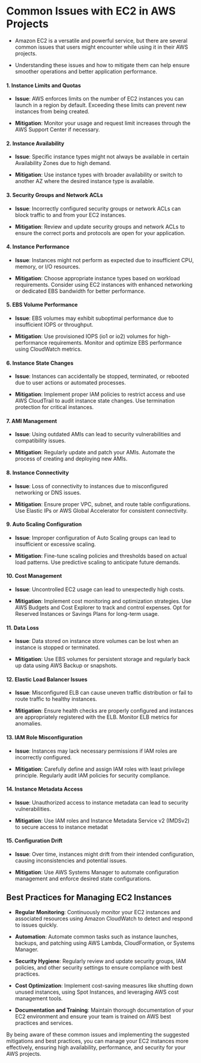 <h1> Common Issues with EC2 in AWS Projects</h1>

- Amazon EC2 is a versatile and powerful service, but there are several common issues that users might encounter while using it in their AWS projects.
  
- Understanding these issues and how to mitigate them can help ensure smoother operations and better application performance.
  

#### 1. **Instance Limits and Quotas**

   - **Issue**: AWS enforces limits on the number of EC2 instances you can launch in a region by default. Exceeding these limits can prevent new instances from being created.
     
   - **Mitigation**: Monitor your usage and request limit increases through the AWS Support Center if necessary.
     

#### 2. **Instance Availability**

   - **Issue**: Specific instance types might not always be available in certain Availability Zones due to high demand.
     
   - **Mitigation**: Use instance types with broader availability or switch to another AZ where the desired instance type is available.
     

#### 3. **Security Groups and Network ACLs**

   - **Issue**: Incorrectly configured security groups or network ACLs can block traffic to and from your EC2 instances.
     
   - **Mitigation**: Review and update security groups and network ACLs to ensure the correct ports and protocols are open for your application.
     

#### 4. **Instance Performance**

   - **Issue**: Instances might not perform as expected due to insufficient CPU, memory, or I/O resources.
     
   - **Mitigation**: Choose appropriate instance types based on workload requirements. Consider using EC2 instances with enhanced networking or dedicated EBS bandwidth for better performance.
     

#### 5. **EBS Volume Performance**

   - **Issue**: EBS volumes may exhibit suboptimal performance due to insufficient IOPS or throughput.
     
   - **Mitigation**: Use provisioned IOPS (io1 or io2) volumes for high-performance requirements. Monitor and optimize EBS performance using CloudWatch metrics.
     

#### 6. **Instance State Changes**

   - **Issue**: Instances can accidentally be stopped, terminated, or rebooted due to user actions or automated processes.
     
   - **Mitigation**: Implement proper IAM policies to restrict access and use AWS CloudTrail to audit instance state changes. Use termination protection for critical instances.
     

#### 7. **AMI Management**

   - **Issue**: Using outdated AMIs can lead to security vulnerabilities and compatibility issues.
     
   - **Mitigation**: Regularly update and patch your AMIs. Automate the process of creating and deploying new AMIs.
     

#### 8. **Instance Connectivity**

   - **Issue**: Loss of connectivity to instances due to misconfigured networking or DNS issues.
     
   - **Mitigation**: Ensure proper VPC, subnet, and route table configurations. Use Elastic IPs or AWS Global Accelerator for consistent connectivity.
     

#### 9. **Auto Scaling Configuration**

   - **Issue**: Improper configuration of Auto Scaling groups can lead to insufficient or excessive scaling.
     
   - **Mitigation**: Fine-tune scaling policies and thresholds based on actual load patterns. Use predictive scaling to anticipate future demands.
     

#### 10. **Cost Management**

   - **Issue**: Uncontrolled EC2 usage can lead to unexpectedly high costs.
     
   - **Mitigation**: Implement cost monitoring and optimization strategies. Use AWS Budgets and Cost Explorer to track and control expenses. Opt for Reserved Instances or Savings Plans for long-term usage.
     

#### 11. **Data Loss**

   - **Issue**: Data stored on instance store volumes can be lost when an instance is stopped or terminated.
     
   - **Mitigation**: Use EBS volumes for persistent storage and regularly back up data using AWS Backup or snapshots.
     

#### 12. **Elastic Load Balancer Issues**

   - **Issue**: Misconfigured ELB can cause uneven traffic distribution or fail to route traffic to healthy instances.
     
   - **Mitigation**: Ensure health checks are properly configured and instances are appropriately registered with the ELB. Monitor ELB metrics for anomalies.
     

#### 13. **IAM Role Misconfiguration**

   - **Issue**: Instances may lack necessary permissions if IAM roles are incorrectly configured.
     
   - **Mitigation**: Carefully define and assign IAM roles with least privilege principle. Regularly audit IAM policies for security compliance.
     

#### 14. **Instance Metadata Access**

   - **Issue**: Unauthorized access to instance metadata can lead to security vulnerabilities.
     
   - **Mitigation**: Use IAM roles and Instance Metadata Service v2 (IMDSv2) to secure access to instance metadat
     

#### 15. **Configuration Drift**

   - **Issue**: Over time, instances might drift from their intended configuration, causing inconsistencies and potential issues.
     
   - **Mitigation**: Use AWS Systems Manager to automate configuration management and enforce desired state configurations.
     

<h2>Best Practices for Managing EC2 Instances</h2>


- **Regular Monitoring**: Continuously monitor your EC2 instances and associated resources using Amazon CloudWatch to detect and respond to issues quickly.
  
- **Automation**: Automate common tasks such as instance launches, backups, and patching using AWS Lambda, CloudFormation, or Systems Manager.
  
- **Security Hygiene**: Regularly review and update security groups, IAM policies, and other security settings to ensure compliance with best practices.
  
- **Cost Optimization**: Implement cost-saving measures like shutting down unused instances, using Spot Instances, and leveraging AWS cost management tools.
  
- **Documentation and Training**: Maintain thorough documentation of your EC2 environment and ensure your team is trained on AWS best practices and services.
  

By being aware of these common issues and implementing the suggested mitigations and best practices, you can manage your EC2 instances more effectively, ensuring high availability, performance, and security for your AWS projects.
